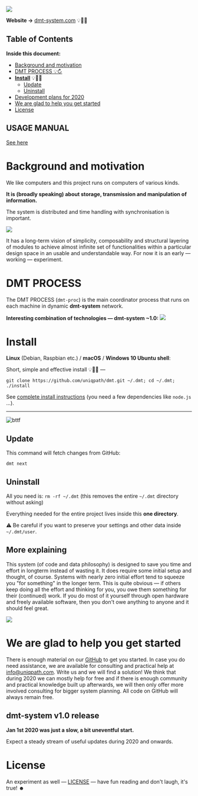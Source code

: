 <img src="https://github.com/uniqpath/info/blob/master/assets/img/dmt_banner.png?raw=true">

**Website →** [dmt-system.com](https://dmt-system.com) 💡🚀🎸

## Table of Contents

**Inside this document:**

- [Background and motivation](#background-and-motivation)
- [DMT PROCESS 💡↻](#dmt-process)
- **[Install](#install)** 💡🚀🎸
  - [Update](#update)
  - [Uninstall](#uninstall)
- [Development plans for 2020](#development-plans-for-2020)
- [We are glad to help you get started](#we-are-glad-to-help-you-get-started)
- [License](#license)

## USAGE MANUAL

[See here](USAGE_MANUAL.md)

# Background and motivation

We like computers and this project runs on computers of various kinds.

**It is (broadly speaking) about storage, transmission and manipulation of information.**

The system is distributed and time handling with synchronisation is important.

<img src="https://github.com/uniqpath/info/blob/master/assets/img/screens/screen4.jpg?raw=true">

It has a long-term vision of simplicity, composability and structural layering of modules to achieve almost infinite set of functionalities within a particular design space in an usable and understandable way. For now it is an early — working — experiment.

# DMT PROCESS

The DMT PROCESS (`dmt-proc`) is the main coordinator process that runs on each machine in dynamic **dmt-system** network.

**Interesting combination of technologies — dmt-system ~1.0:**
<img src="https://github.com/uniqpath/info/blob/master/assets/img/lang_distribution.png?raw=true">

# Install

**Linux** (Debian, Raspbian etc.) / **macOS** / **Windows 10 Ubuntu shell**:

Short, simple and effective install 💡🚀🎸 —

```
git clone https://github.com/uniqpath/dmt.git ~/.dmt; cd ~/.dmt; ./install
```

See [complete install instructions](help/GETTING_STARTED.md) (you need a few dependencies like `node.js` ...).

<hr>

![bttf](https://github.com/uniqpath/info/blob/master/assets/img/bttf.jpg?raw=true)


## Update

This command will fetch changes from GitHub:

`dmt next`

## Uninstall

All you need is: `rm -rf ~/.dmt` (this removes the entire `~/.dmt` directory without asking)

Everything needed for the entire project lives inside this **one directory**.

⚠️ Be careful if you want to preserve your settings and other data inside `~/.dmt/user`.

## More explaining

This system (of code and data philosophy) is designed to save you time and effort in longterm instead of wasting it. It does require some initial setup and thought, of course. Systems with nearly zero initial effort tend to squeeze you "for something" in the longer term. This is quite obvious — if others keep doing all the effort and thinking for you, you owe them something for their (continued) work. If you do most of it yourself through open hardware and freely available software, then you don't owe anything to anyone and it should feel great.

<img src="https://github.com/uniqpath/info/blob/master/assets/img/alternity.jpg?raw=true">

# We are glad to help you get started

There is enough material on our <a href="https://github.com/uniqpath">GitHub</a> to get you started. In case you do need assistance, we are available for consulting and practical help at <a href="mailto:info@uniqpath.com">info@uniqpath.com</a>. Write us and we will find a solution! We think that during 2020 we can mostly help for free and if there is enough community and practical knowledge built up afterwards, we will then only offer more involved consulting for bigger system planning. All code on GitHub will always remain free.

## dmt-system v1.0 release

**Jan 1st 2020 was just a slow, a bit uneventful start.**

Expect a steady stream of useful updates during 2020 and onwards.

# License

An experiment as well — [LICENSE](LICENSE) — have fun reading and don't laugh, it's true! ☻

